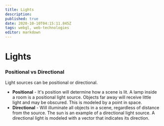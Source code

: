```yaml
---
title: Lights
description: 
published: true
date: 2020-10-10T04:15:11.845Z
tags: webgl, web-technologies
editor: markdown
---
```


# Lights


### Positional vs Directional
Light sources can be positional or directional.
* **Positional** - It's position will determine how a scene is lit. A lamp inside a room is a positional light source. Objects far away will receive little light and may be obscured. This is modeled by a point in space.
* **Directional** - Will illuminate all objects in a scene, regardless of distance from the source. The sun is an example of a directional light source. A directional light is modeled with a vector that indicates its direction. 